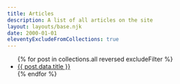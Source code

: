 ```yaml
---
title: Articles
description: A list of all articles on the site
layout: layouts/base.njk
date: 2000-01-01
eleventyExcludeFromCollections: true
---
```


<ul class="mainmenu">
{% for post in collections.all reversed excludeFilter  %}
<li class="title"><a href="{{post.url}}">{{ post.data.title }}</a></li>
{% endfor %}
</ul>
